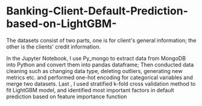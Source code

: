 # Banking-Client-Default-Prediction-based-on-LightGBM-

The datasets consist of two parts, one is for client's general information; the other is the clients' credit information.

In the Jupyter Notebook, I use Py_mongo to extract data from MongoDB into Python and convert them into pandas dataframe; Then conducted data cleaning such as changing data type, deleting outliers, generating new metrics etc. and performed one-hot encoding for categorical variables and merge two datasets. Last , I used stratified k-fold cross validation method to fit LightGBM model, and identified most important factors in default prediction based on feature importance function
